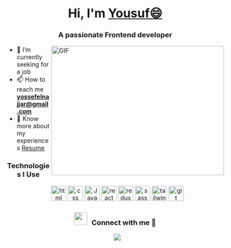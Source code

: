 <h1 align="center">Hi, I'm <a href="https://100rabhcsmc.github.io/Me.io/" target="blank">Yousuf😄</a></h1>
<h3 align="center">A passionate Frontend developer</h3>

<img align="right" top="500" height="300" width="400" alt="GIF" src="https://media.giphy.com/media/SWoSkN6DxTszqIKEqv/giphy.gif">

- 🔭 I’m currently seeking for a job
- 📫 How to reach me **yossefelnajjar@gmail.com**
- 📄 Know more about my experiences <a href="https://github.com/100rabhcsmc/Me.io/blob/master/01SaurabhChavanReactNativeResume.pdf" target="blank">Resume</a>

<h3 align="center">Technologies I Use</h3>
<p align="center">
 <div align="center" class="icons-social" style="margin-left: 10px;">
    <img src="https://github.com/get-icon/geticon/raw/master/icons/html-5.svg" alt="html" width="35px" height="35px">
    <img src="https://github.com/get-icon/geticon/raw/master/icons/css-3.svg" alt="css" width="35px" height="35px">
    <img src="https://github.com/get-icon/geticon/raw/master/icons/javascript.svg" alt="JavaScript" width="35px" height="35px">
    <img src="https://github.com/get-icon/geticon/raw/master/icons/react.svg" alt="react" width="35px" height="35px">
    <img src="https://github.com/get-icon/geticon/raw/master/icons/redux.svg" alt="redux" width="35px" height="35px">
    <img src="https://github.com/get-icon/geticon/raw/master/icons/sass.svg" alt="sass" width="35px" height="35px">
    <img src="https://github.com/get-icon/geticon/raw/master/icons/tailwindcss-icon.svg" alt="tailwindcss" width="35px" height="35px">
    <img src="https://github.com/get-icon/geticon/raw/master/icons/git.svg" alt="git" width="35px" height="35px">
 </div>
</p>


<h3 align="center" > <img src="https://media.giphy.com/media/iY8CRBdQXODJSCERIr/giphy.gif" width="30" height="30" style="margin-right: 10px;">Connect with me 🤝 </h3>

<p align="center">
	<div align="center"  class="icons-social" style="margin-left: 10px;">
		<a target="_blank" href="https://www.linkedin.com/in/yossef-elnajjar-548772260/">
			<img src="https://img.icons8.com/doodle/40/000000/linkedin--v2.png">
		</a>
	</div>
</p>

